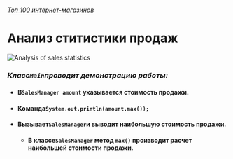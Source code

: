 ###### *[Топ 100 интернет-магазинов](https://e-pepper.ru/news/100-krupneyshikh-internet-magazinov-2021-ot-data-insight.html)*

# **Анализ ститистики продаж**
![Analysis of sales statistics](https://noomarketing.net/sites/default/files/u1/uvelicheniye-prodazh-tovarov-kartinka-1.jpg)


### *Класс`Main`проводит демонстрацию работы:*
* #### **В`SalesManager amount` указывается стоимость продажи.**
* #### **Команда`System.out.println(amount.max());`**
* #### **Вызывает`SalesManager`и выводит наибольшую стоимость продажи.** 
  * #### **В классе`SalesManager` метод `max()` производит расчет наибольшей стоимости продажи.**